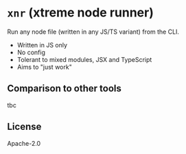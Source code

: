 # `xnr` (xtreme node runner)

Run any node file (written in any JS/TS variant) from the CLI.

- Written in JS only
- No config
- Tolerant to mixed modules, JSX and TypeScript
- Aims to "just work"

## Comparison to other tools

tbc

## License

Apache-2.0
